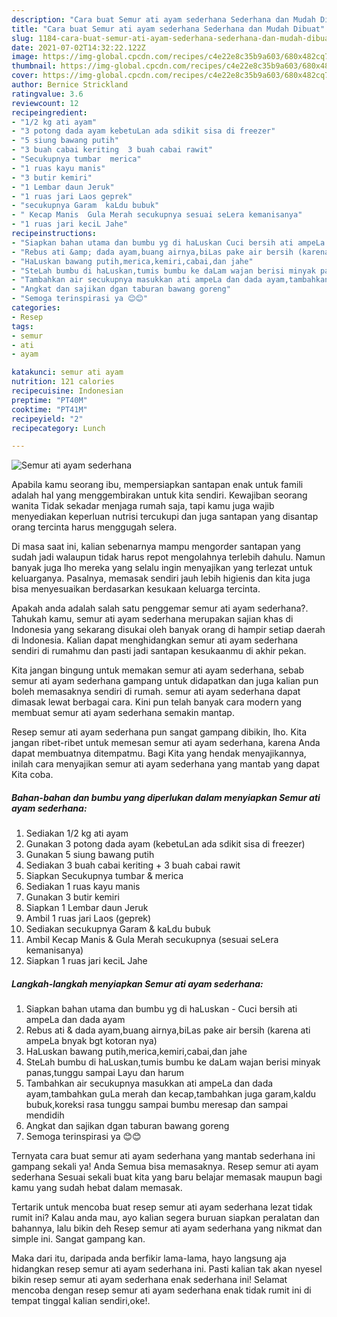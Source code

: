 ```yaml
---
description: "Cara buat Semur ati ayam sederhana Sederhana dan Mudah Dibuat"
title: "Cara buat Semur ati ayam sederhana Sederhana dan Mudah Dibuat"
slug: 1184-cara-buat-semur-ati-ayam-sederhana-sederhana-dan-mudah-dibuat
date: 2021-07-02T14:32:22.122Z
image: https://img-global.cpcdn.com/recipes/c4e22e8c35b9a603/680x482cq70/semur-ati-ayam-sederhana-foto-resep-utama.jpg
thumbnail: https://img-global.cpcdn.com/recipes/c4e22e8c35b9a603/680x482cq70/semur-ati-ayam-sederhana-foto-resep-utama.jpg
cover: https://img-global.cpcdn.com/recipes/c4e22e8c35b9a603/680x482cq70/semur-ati-ayam-sederhana-foto-resep-utama.jpg
author: Bernice Strickland
ratingvalue: 3.6
reviewcount: 12
recipeingredient:
- "1/2 kg ati ayam"
- "3 potong dada ayam kebetuLan ada sdikit sisa di freezer"
- "5 siung bawang putih"
- "3 buah cabai keriting  3 buah cabai rawit"
- "Secukupnya tumbar  merica"
- "1 ruas kayu manis"
- "3 butir kemiri"
- "1 Lembar daun Jeruk"
- "1 ruas jari Laos geprek"
- "secukupnya Garam  kaLdu bubuk"
- " Kecap Manis  Gula Merah secukupnya sesuai seLera kemanisanya"
- "1 ruas jari keciL Jahe"
recipeinstructions:
- "Siapkan bahan utama dan bumbu yg di haLuskan Cuci bersih ati ampeLa dan dada ayam"
- "Rebus ati &amp; dada ayam,buang airnya,biLas pake air bersih (karena ati ampeLa bnyak bgt kotoran nya)"
- "HaLuskan bawang putih,merica,kemiri,cabai,dan jahe"
- "SteLah bumbu di haLuskan,tumis bumbu ke daLam wajan berisi minyak panas,tunggu sampai Layu dan harum"
- "Tambahkan air secukupnya masukkan ati ampeLa dan dada ayam,tambahkan guLa merah dan kecap,tambahkan juga garam,kaldu bubuk,koreksi rasa tunggu sampai bumbu meresap dan sampai mendidih"
- "Angkat dan sajikan dgan taburan bawang goreng"
- "Semoga terinspirasi ya 😊😊"
categories:
- Resep
tags:
- semur
- ati
- ayam

katakunci: semur ati ayam 
nutrition: 121 calories
recipecuisine: Indonesian
preptime: "PT40M"
cooktime: "PT41M"
recipeyield: "2"
recipecategory: Lunch

---
```



![Semur ati ayam sederhana](https://img-global.cpcdn.com/recipes/c4e22e8c35b9a603/680x482cq70/semur-ati-ayam-sederhana-foto-resep-utama.jpg)

Apabila kamu seorang ibu, mempersiapkan santapan enak untuk famili adalah hal yang menggembirakan untuk kita sendiri. Kewajiban seorang  wanita Tidak sekadar menjaga rumah saja, tapi kamu juga wajib menyediakan keperluan nutrisi tercukupi dan juga santapan yang disantap orang tercinta harus menggugah selera.

Di masa  saat ini, kalian sebenarnya mampu mengorder santapan yang sudah jadi walaupun tidak harus repot mengolahnya terlebih dahulu. Namun banyak juga lho mereka yang selalu ingin menyajikan yang terlezat untuk keluarganya. Pasalnya, memasak sendiri jauh lebih higienis dan kita juga bisa menyesuaikan berdasarkan kesukaan keluarga tercinta. 



Apakah anda adalah salah satu penggemar semur ati ayam sederhana?. Tahukah kamu, semur ati ayam sederhana merupakan sajian khas di Indonesia yang sekarang disukai oleh banyak orang di hampir setiap daerah di Indonesia. Kalian dapat menghidangkan semur ati ayam sederhana sendiri di rumahmu dan pasti jadi santapan kesukaanmu di akhir pekan.

Kita jangan bingung untuk memakan semur ati ayam sederhana, sebab semur ati ayam sederhana gampang untuk didapatkan dan juga kalian pun boleh memasaknya sendiri di rumah. semur ati ayam sederhana dapat dimasak lewat berbagai cara. Kini pun telah banyak cara modern yang membuat semur ati ayam sederhana semakin mantap.

Resep semur ati ayam sederhana pun sangat gampang dibikin, lho. Kita jangan ribet-ribet untuk memesan semur ati ayam sederhana, karena Anda dapat membuatnya ditempatmu. Bagi Kita yang hendak menyajikannya, inilah cara menyajikan semur ati ayam sederhana yang mantab yang dapat Kita coba.

<!--inarticleads1-->

##### Bahan-bahan dan bumbu yang diperlukan dalam menyiapkan Semur ati ayam sederhana:

1. Sediakan 1/2 kg ati ayam
1. Gunakan 3 potong dada ayam (kebetuLan ada sdikit sisa di freezer)
1. Gunakan 5 siung bawang putih
1. Sediakan 3 buah cabai keriting + 3 buah cabai rawit
1. Siapkan Secukupnya tumbar &amp; merica
1. Sediakan 1 ruas kayu manis
1. Gunakan 3 butir kemiri
1. Siapkan 1 Lembar daun Jeruk
1. Ambil 1 ruas jari Laos (geprek)
1. Sediakan secukupnya Garam &amp; kaLdu bubuk
1. Ambil  Kecap Manis &amp; Gula Merah secukupnya (sesuai seLera kemanisanya)
1. Siapkan 1 ruas jari keciL Jahe




<!--inarticleads2-->

##### Langkah-langkah menyiapkan Semur ati ayam sederhana:

1. Siapkan bahan utama dan bumbu yg di haLuskan - Cuci bersih ati ampeLa dan dada ayam
1. Rebus ati &amp; dada ayam,buang airnya,biLas pake air bersih (karena ati ampeLa bnyak bgt kotoran nya)
1. HaLuskan bawang putih,merica,kemiri,cabai,dan jahe
1. SteLah bumbu di haLuskan,tumis bumbu ke daLam wajan berisi minyak panas,tunggu sampai Layu dan harum
1. Tambahkan air secukupnya masukkan ati ampeLa dan dada ayam,tambahkan guLa merah dan kecap,tambahkan juga garam,kaldu bubuk,koreksi rasa tunggu sampai bumbu meresap dan sampai mendidih
1. Angkat dan sajikan dgan taburan bawang goreng
1. Semoga terinspirasi ya 😊😊




Ternyata cara buat semur ati ayam sederhana yang mantab sederhana ini gampang sekali ya! Anda Semua bisa memasaknya. Resep semur ati ayam sederhana Sesuai sekali buat kita yang baru belajar memasak maupun bagi kamu yang sudah hebat dalam memasak.

Tertarik untuk mencoba buat resep semur ati ayam sederhana lezat tidak rumit ini? Kalau anda mau, ayo kalian segera buruan siapkan peralatan dan bahannya, lalu bikin deh Resep semur ati ayam sederhana yang nikmat dan simple ini. Sangat gampang kan. 

Maka dari itu, daripada anda berfikir lama-lama, hayo langsung aja hidangkan resep semur ati ayam sederhana ini. Pasti kalian tak akan nyesel bikin resep semur ati ayam sederhana enak sederhana ini! Selamat mencoba dengan resep semur ati ayam sederhana enak tidak rumit ini di tempat tinggal kalian sendiri,oke!.

